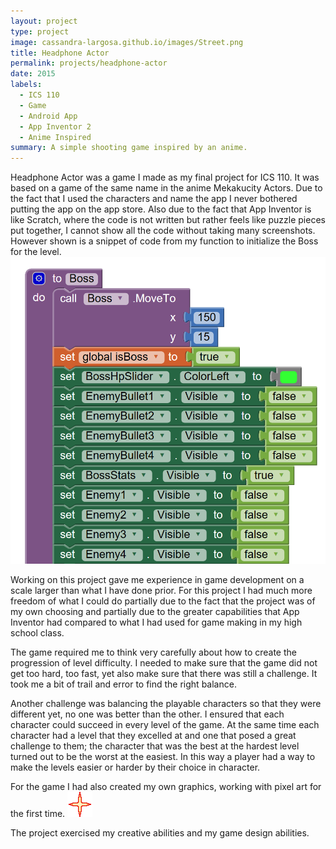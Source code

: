 ```yaml
---
layout: project
type: project
image: cassandra-largosa.github.io/images/Street.png
title: Headphone Actor
permalink: projects/headphone-actor
date: 2015
labels:
  - ICS 110
  - Game
  - Android App
  - App Inventor 2
  - Anime Inspired
summary: A simple shooting game inspired by an anime.
---
```


Headphone Actor was a game I made as my final project for ICS 110. It was based on a game of the same name in the anime Mekakucity Actors. Due to the fact that I used the characters and name the app I never bothered putting the app on the app store. Also due to the fact that App Inventor is like Scratch, where the code is not written but rather feels like puzzle pieces put together, I cannot show all the code without taking many screenshots. However shown is a snippet of code from my function to initialize the Boss for the level. <img class="ui medium right floated image" src="../images/HeadphoneActorCodeSnipet.PNG">

Working on this project gave me experience in game development on a scale larger than what I have done prior. For this project I had much more freedom of what I could do partially due to the fact that the project was of my own choosing and partially due to the greater capabilities that App Inventor had compared to what I had used for game making in my high school class.

The game required me to think very carefully about how to create the progression of level difficulty. I needed to make sure that the game did not get too hard, too fast, yet also make sure that there was still a challenge. It took me a bit of trail and error to find the right balance.

Another challenge was balancing the playable characters so that they were different yet, no one was better than the other. I ensured that each character could succeed in every level of the game. At the same time each character had a level that they excelled at and one that posed a great challenge to them; the character that was the best at the hardest level turned out to be the worst at the easiest. In this way a player had a way to make the levels easier or harder by their choice in character.

For the game I had also created my own graphics, working with pixel art for the first time. <img class="ui mini left floated image" src="../images/Explosion.png">

The project exercised my creative abilities and my game design abilities.
